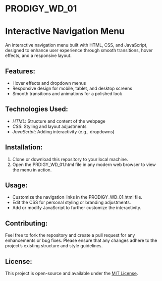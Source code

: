 # PRODIGY_WD_01
# Interactive Navigation Menu

An interactive navigation menu built with HTML, CSS, and JavaScript, designed to enhance user experience through smooth transitions, hover effects, and a responsive layout.

## Features:
- Hover effects and dropdown menus
- Responsive design for mobile, tablet, and desktop screens
- Smooth transitions and animations for a polished look

## Technologies Used:
- *HTML*: Structure and content of the webpage
- *CSS*: Styling and layout adjustments
- *JavaScript*: Adding interactivity (e.g., dropdowns)

## Installation:
1. Clone or download this repository to your local machine.
2. Open the PRDIGY_WD_01.html file in any modern web browser to view the menu in action.

## Usage:
- Customize the navigation links in the PRODIGY_WD_01.html file.
- Edit the CSS for personal styling or branding adjustments.
- Add or modify JavaScript to further customize the interactivity.

## Contributing:
Feel free to fork the repository and create a pull request for any enhancements or bug fixes. Please ensure that any changes adhere to the project’s existing structure and style guidelines.

## License:
This project is open-source and available under the [MIT License](LICENSE).
